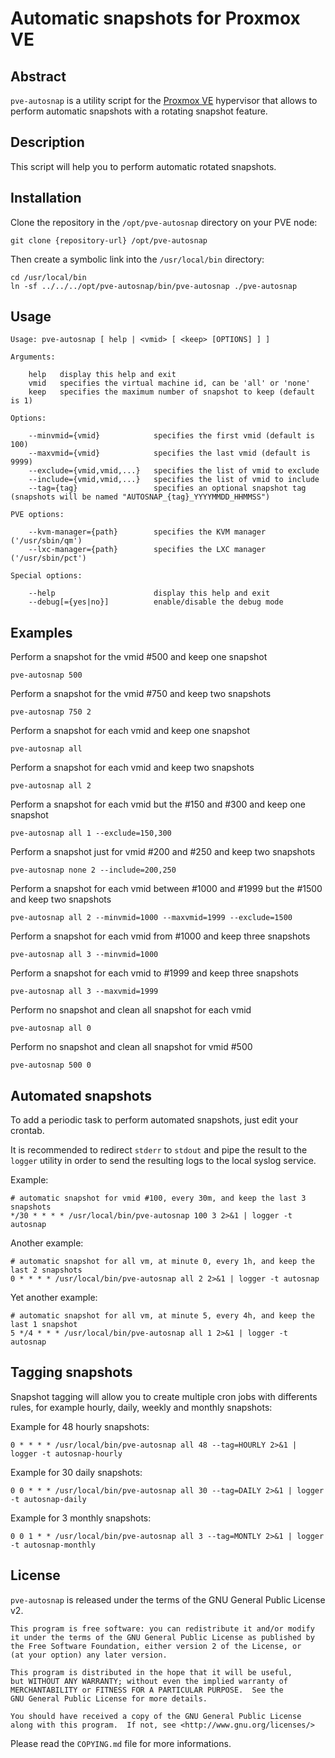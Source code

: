 # Automatic snapshots for Proxmox VE

## Abstract

`pve-autosnap` is a utility script for the [Proxmox VE](https://www.proxmox.com) hypervisor that allows to perform automatic snapshots with a rotating snapshot feature.

## Description

This script will help you to perform automatic rotated snapshots.

## Installation

Clone the repository in the `/opt/pve-autosnap` directory on your PVE node:

```
git clone {repository-url} /opt/pve-autosnap
```

Then create a symbolic link into the `/usr/local/bin` directory:

```
cd /usr/local/bin
ln -sf ../../../opt/pve-autosnap/bin/pve-autosnap ./pve-autosnap
```

## Usage

```
Usage: pve-autosnap [ help | <vmid> [ <keep> [OPTIONS] ] ]

Arguments:

    help   display this help and exit
    vmid   specifies the virtual machine id, can be 'all' or 'none'
    keep   specifies the maximum number of snapshot to keep (default is 1)

Options:

    --minvmid={vmid}            specifies the first vmid (default is 100)
    --maxvmid={vmid}            specifies the last vmid (default is 9999)
    --exclude={vmid,vmid,...}   specifies the list of vmid to exclude
    --include={vmid,vmid,...}   specifies the list of vmid to include
    --tag={tag}                 specifies an optional snapshot tag (snapshots will be named "AUTOSNAP_{tag}_YYYYMMDD_HHMMSS")

PVE options:

    --kvm-manager={path}        specifies the KVM manager ('/usr/sbin/qm')
    --lxc-manager={path}        specifies the LXC manager ('/usr/sbin/pct')

Special options:

    --help                      display this help and exit
    --debug[={yes|no}]          enable/disable the debug mode
```

## Examples

Perform a snapshot for the vmid #500 and keep one snapshot

```
pve-autosnap 500
```

Perform a snapshot for the vmid #750 and keep two snapshots

```
pve-autosnap 750 2
```

Perform a snapshot for each vmid and keep one snapshot

```
pve-autosnap all
```

Perform a snapshot for each vmid and keep two snapshots

```
pve-autosnap all 2
```

Perform a snapshot for each vmid but the #150 and #300 and keep one snapshot

```
pve-autosnap all 1 --exclude=150,300
```

Perform a snapshot just for vmid #200 and #250 and keep two snapshots

```
pve-autosnap none 2 --include=200,250
```

Perform a snapshot for each vmid between #1000 and #1999 but the #1500 and keep two snapshots

```
pve-autosnap all 2 --minvmid=1000 --maxvmid=1999 --exclude=1500
```

Perform a snapshot for each vmid from #1000 and keep three snapshots

```
pve-autosnap all 3 --minvmid=1000
```

Perform a snapshot for each vmid to #1999 and keep three snapshots

```
pve-autosnap all 3 --maxvmid=1999
```

Perform no snapshot and clean all snapshot for each vmid

```
pve-autosnap all 0
```

Perform no snapshot and clean all snapshot for vmid #500

```
pve-autosnap 500 0
```

## Automated snapshots

To add a periodic task to perform automated snapshots, just edit your crontab.

It is recommended to redirect `stderr` to `stdout` and pipe the result to the
`logger` utility in order to send the resulting logs to the local syslog service.

Example:

```crontab
# automatic snapshot for vmid #100, every 30m, and keep the last 3 snapshots
*/30 * * * * /usr/local/bin/pve-autosnap 100 3 2>&1 | logger -t autosnap
```

Another example:

```crontab
# automatic snapshot for all vm, at minute 0, every 1h, and keep the last 2 snapshots
0 * * * * /usr/local/bin/pve-autosnap all 2 2>&1 | logger -t autosnap
```

Yet another example:

```crontab
# automatic snapshot for all vm, at minute 5, every 4h, and keep the last 1 snapshot
5 */4 * * * /usr/local/bin/pve-autosnap all 1 2>&1 | logger -t autosnap
```

## Tagging snapshots

Snapshot tagging will allow you to create multiple cron jobs with differents rules, for example hourly, daily, weekly and monthly snapshots:

Example for 48 hourly snapshots:

```crontab
0 * * * * /usr/local/bin/pve-autosnap all 48 --tag=HOURLY 2>&1 | logger -t autosnap-hourly
```

Example for 30 daily snapshots:

```crontab
0 0 * * * /usr/local/bin/pve-autosnap all 30 --tag=DAILY 2>&1 | logger -t autosnap-daily
```

Example for 3 monthly snapshots:

```crontab
0 0 1 * * /usr/local/bin/pve-autosnap all 3 --tag=MONTLY 2>&1 | logger -t autosnap-monthly
```

## License

`pve-autosnap` is released under the terms of the GNU General Public License v2.

```
This program is free software: you can redistribute it and/or modify
it under the terms of the GNU General Public License as published by
the Free Software Foundation, either version 2 of the License, or
(at your option) any later version.

This program is distributed in the hope that it will be useful,
but WITHOUT ANY WARRANTY; without even the implied warranty of
MERCHANTABILITY or FITNESS FOR A PARTICULAR PURPOSE.  See the
GNU General Public License for more details.

You should have received a copy of the GNU General Public License
along with this program.  If not, see <http://www.gnu.org/licenses/>
```

Please read the `COPYING.md` file for more informations.
